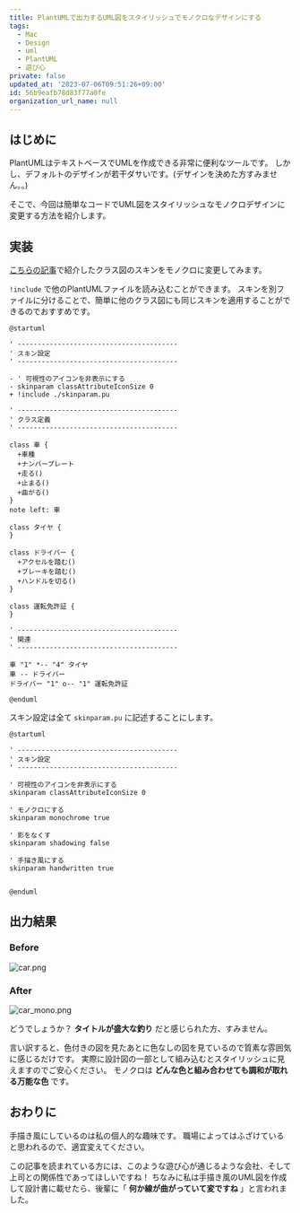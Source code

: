 ```yaml
---
title: PlantUMLで出力するUML図をスタイリッシュでモノクロなデザインにする
tags:
  - Mac
  - Design
  - uml
  - PlantUML
  - 遊び心
private: false
updated_at: '2023-07-06T09:51:26+09:00'
id: 56b9eafb78d83f77a0fe
organization_url_name: null
---
```

## はじめに

PlantUMLはテキストベースでUMLを作成できる非常に便利なツールです。
しかし、デフォルトのデザインが若干ダサいです。(デザインを決めた方すみません。。)

そこで、今回は簡単なコードでUML図をスタイリッシュなモノクロデザインに変更する方法を紹介します。

## 実装

[こちらの記事](https://qiita.com/uhooi/items/7f102e0f546b477f0ad8#実装)で紹介したクラス図のスキンをモノクロに変更してみます。

`!include` で他のPlantUMLファイルを読み込むことができます。
スキンを別ファイルに分けることで、簡単に他のクラス図にも同じスキンを適用することができるのでおすすめです。

```diff:car.pu
@startuml

' ----------------------------------------
' スキン設定
' ----------------------------------------

- ' 可視性のアイコンを非表示にする
- skinparam classAttributeIconSize 0
+ !include ./skinparam.pu

' ----------------------------------------
' クラス定義
' ----------------------------------------

class 車 {
  +車種
  +ナンバープレート
  +走る()
  +止まる()
  +曲がる()
}
note left: 車

class タイヤ {
}

class ドライバー {
  +アクセルを踏む()
  +ブレーキを踏む()
  +ハンドルを切る()
}

class 運転免許証 {
}

' ----------------------------------------
' 関連
' ----------------------------------------

車 "1" *-- "4" タイヤ
車 -- ドライバー
ドライバー "1" o-- "1" 運転免許証

@enduml

```

スキン設定は全て `skinparam.pu` に記述することにします。

```pu:skinparam.pu
@startuml

' ----------------------------------------
' スキン設定
' ----------------------------------------

' 可視性のアイコンを非表示にする
skinparam classAttributeIconSize 0

' モノクロにする
skinparam monochrome true

' 影をなくす
skinparam shadowing false

' 手描き風にする
skinparam handwritten true


@enduml

```

## 出力結果

### Before

![car.png](https://qiita-image-store.s3.amazonaws.com/0/138245/ac792f38-8111-39e6-df7d-5ba52119293c.png)

### After

![car_mono.png](https://qiita-image-store.s3.amazonaws.com/0/138245/c4e981e1-421d-75e9-d8dc-f77da2bf1680.png)

どうでしょうか？
__タイトルが盛大な釣り__ だと感じられた方、すみません。

言い訳すると、色付きの図を見たあとに色なしの図を見ているので質素な雰囲気に感じるだけです。
実際に設計図の一部として組み込むとスタイリッシュに見えますのでご安心ください。
モノクロは __どんな色と組み合わせても調和が取れる万能な色__ です。

## おわりに

手描き風にしているのは私の個人的な趣味です。
職場によってはふざけていると思われるので、適宜変えてください。

この記事を読まれている方には、このような遊び心が通じるような会社、そして上司との関係性であってほしいですね！
ちなみに私は手描き風のUML図を作成して設計書に載せたら、後輩に「 __何か線が曲がっていて変ですね__ 」と言われました。

